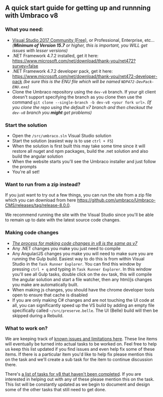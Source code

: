 ## A quick start guide for getting up and runnning with Umbraco v8

### What you need:

* [Visual Studio 2017 Community (Free)](https://www.visualstudio.com/vs/community/), or Professional, Enterprise, etc... _(**Minimum of Version 15.7** or higher, this is important, you WILL get issues with lesser versions)_
* .NET Framework 4.7.2 installed, get it here: https://www.microsoft.com/net/download/thank-you/net472?survey=false
* .NET Framework 4.7.2 developer pack, get it here: https://www.microsoft.com/net/download/thank-you/net472-developer-pack _(be sure this is the ENU file which will be named `NDP472-DevPack-ENU.exe`)_
* Clone the Umbraco repository using the `dev-v8` branch. If your git client doesn't support specifying the branch as you clone then use the command `git clone --single-branch -b dev-v8 <your fork url>`. _(If you clone the repo using the default v7 branch and then checkout the `dev-v8` branch you **might** get problems)_

### Start the solution

* Open the `/src/umbraco.sln` Visual Studio solution
* Start the solution (easiest way is to use `ctrl + F5`)
* When the solution is first built this may take some time since it will restore all nuget and npm packages, build the .net solution and also build the angular solution
* When the website starts you'll see the Umbraco installer and just follow the prompts
* You're all set!

### Want to run from a zip instead?

If you just want to try out a few things, you can run the site from a zip file which you can download from here https://github.com/umbraco/Umbraco-CMS/releases/tag/release-8.0.0. 

We recommend running the site with the Visual Studio since you'll be able to remain up to date with the latest source code changes.

### Making code changes

* _[The process for making code changes in v8 is the same as v7](https://github.com/umbraco/Umbraco-CMS/blob/dev-v7/.github/CONTRIBUTING.md)_
* Any .NET changes you make you just need to compile
* Any Angular/JS changes you make you will need to make sure you are running the Gulp build. Easiest way to do this is from within Visual Studio in the `Task Runner Explorer`. You can find this window by pressing `ctrl + q` and typing in `Task Runner Explorer`. In this window you'll see all Gulp tasks, double click on the `dev` task, this will compile the angular solution and start a file watcher, then any html/js changes you make are automatically built.  
* When making js changes, you should have the chrome developer tools open to ensure that cache is disabled
* If you are only making C# changes and are not touching the UI code at all, you can significantly speed up the VS build by adding an empty file specifically called `~/src/preserve.belle`. The UI (Belle) build will then be skipped during a Rebuild.

### What to work on?

We are keeping track of [known issues and limitations here](http://issues.umbraco.org/issue/U4-11279). These line items will eventually be turned into actual tasks to be worked on. Feel free to help us keep this list updated if you find issues and even help fix some of these items. If there is a particular item you'd like to help fix please mention this on the task and we'll create a sub task for the item to continue discussion there.

There's [a list of tasks for v8 that haven't been completed](https://github.com/umbraco/Umbraco-CMS/labels/release%2F8.0.0). If you are interested in helping out with any of these please mention this on the task. This list will be constantly updated as we begin to document and design some of the other tasks that still need to get done.

